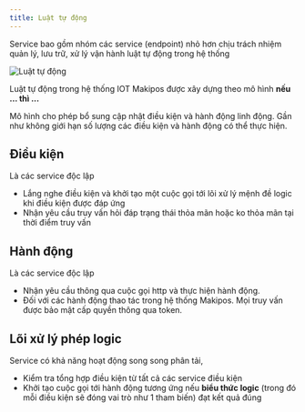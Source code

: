 ```yaml
---
title: Luật tự động
---
```


Service bao gồm nhóm các service (endpoint) nhỏ hơn chịu trách nhiệm quản lý, lưu trữ, xử lý vận hành luật tự động trong hệ thống

![](https://makihome.vn/wp-content/uploads/2020/07/automatic.png "Luật tự động")

Luật tự động trong hệ thống IOT Makipos được xây dựng theo mô hình **nếu ... thì ...**

Mô hình cho phép bổ sung cập nhật điều kiện và hành động linh động. Gần như không giới hạn số lượng các điều kiện và hành động có thể thực hiện.

## Điều kiện

Là các service độc lập
- Lắng nghe điều kiện và khởi tạo một cuộc gọi tới lõi xử lý mệnh đề logic khi điều kiện được đáp ứng
- Nhận yêu cầu truy vấn hỏi đáp trạng thái thỏa mãn hoặc ko thỏa mãn tại thời điểm truy vấn

## Hành động

Là các service độc lập
- Nhận yêu cầu thông qua cuộc gọi http và thực hiện hành động.
- Đối với các hành động thao tác trong hệ thống Makipos. Mọi truy vấn được bảo mật cấp quyền thông qua token.

## Lõi xử lý phép logic

Service có khả năng hoạt động song song phân tải,
- Kiểm tra tổng hợp điều kiện từ tất cả các service điều kiện
- Khởi tạo cuộc gọi tới hành động tương ứng nếu **biểu thức logic** (trong đó mỗi điều kiện sẽ đóng vai trò như 1 tham biến) đạt kết quả đúng
